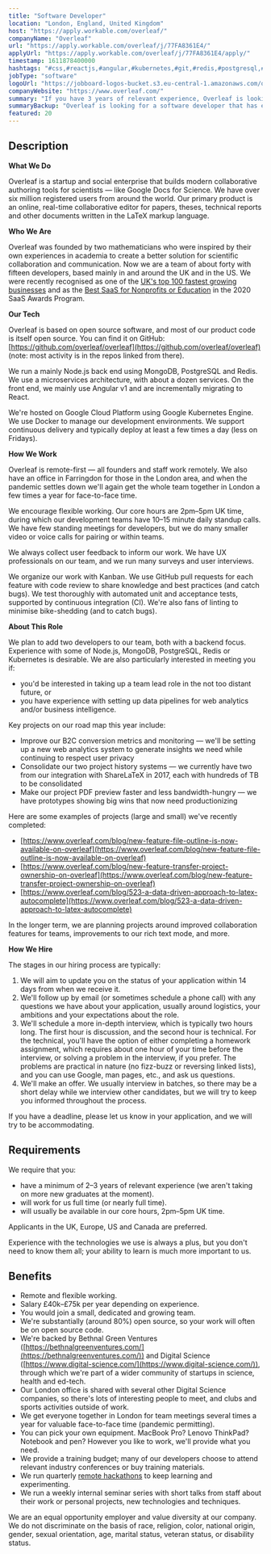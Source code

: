 ```yaml
---
title: "Software Developer"
location: "London, England, United Kingdom"
host: "https://apply.workable.com/overleaf/"
companyName: "Overleaf"
url: "https://apply.workable.com/overleaf/j/77FA8361E4/"
applyUrl: "https://apply.workable.com/overleaf/j/77FA8361E4/apply/"
timestamp: 1611878400000
hashtags: "#css,#reactjs,#angular,#kubernetes,#git,#redis,#postgresql,#mongodb,#windows,#docker"
jobType: "software"
logoUrl: "https://jobboard-logos-bucket.s3.eu-central-1.amazonaws.com/overleaf"
companyWebsite: "https://www.overleaf.com/"
summary: "If you have 3 years of relevant experience, Overleaf is looking for someone with your skillset."
summaryBackup: "Overleaf is looking for a software developer that has experience in: #css, #reactjs, #angular."
featured: 20
---
```


## Description

**What We Do**

Overleaf is a startup and social enterprise that builds modern collaborative authoring tools for scientists — like Google Docs for Science. We have over six million registered users from around the world. Our primary product is an online, real-time collaborative editor for papers, theses, technical reports and other documents written in the LaTeX markup language.

**Who We Are**

Overleaf was founded by two mathematicians who were inspired by their own experiences in academia to create a better solution for scientific collaboration and communication. Now we are a team of about forty with fifteen developers, based mainly in and around the UK and in the US. We were recently recognised as one of the [UK's top 100 fastest growing businesses](https://www.overleaf.com/blog/overleaf-recognized-as-one-of-the-uks-top-100-fastest-growing-businesses) and as the [Best SaaS for Nonprofits or Education](https://www.overleaf.com/blog/overleaf-named-2020-saas-awards-winner) in the 2020 SaaS Awards Program.

**Our Tech**

Overleaf is based on open source software, and most of our product code is itself open source. You can find it on GitHub: [https://github.com/overleaf/overleaf](https://github.com/overleaf/overleaf) (note: most activity is in the repos linked from there).

We run a mainly Node.js back end using MongoDB, PostgreSQL and Redis. We use a microservices architecture, with about a dozen services. On the front end, we mainly use Angular v1 and are incrementally migrating to React.

We're hosted on Google Cloud Platform using Google Kubernetes Engine. We use Docker to manage our development environments. We support continuous delivery and typically deploy at least a few times a day (less on Fridays).

**How We Work**

Overleaf is remote-first — all founders and staff work remotely. We also have an office in Farringdon for those in the London area, and when the pandemic settles down we'll again get the whole team together in London a few times a year for face-to-face time.

We encourage flexible working. Our core hours are 2pm–5pm UK time, during which our development teams have 10–15 minute daily standup calls. We have few standing meetings for developers, but we do many smaller video or voice calls for pairing or within teams.

We always collect user feedback to inform our work. We have UX professionals on our team, and we run many surveys and user interviews.

We organize our work with Kanban. We use GitHub pull requests for each feature with code review to share knowledge and best practices (and catch bugs). We test thoroughly with automated unit and acceptance tests, supported by continuous integration (CI). We're also fans of linting to minimise bike-shedding (and to catch bugs).

**About This Role**

We plan to add two developers to our team, both with a backend focus. Experience with some of Node.js, MongoDB, PostgreSQL, Redis or Kubernetes is desirable. We are also particularly interested in meeting you if:

*   you'd be interested in taking up a team lead role in the not too distant future, or
*   you have experience with setting up data pipelines for web analytics and/or business intelligence.

Key projects on our road map this year include:

*   Improve our B2C conversion metrics and monitoring — we'll be setting up a new web analytics system to generate insights we need while continuing to respect user privacy
*   Consolidate our two project history systems — we currently have two from our integration with ShareLaTeX in 2017, each with hundreds of TB to be consolidated
*   Make our project PDF preview faster and less bandwidth-hungry — we have prototypes showing big wins that now need productionizing

Here are some examples of projects (large and small) we've recently completed:

*   [https://www.overleaf.com/blog/new-feature-file-outline-is-now-available-on-overleaf](https://www.overleaf.com/blog/new-feature-file-outline-is-now-available-on-overleaf)
*   [https://www.overleaf.com/blog/new-feature-transfer-project-ownership-on-overleaf](https://www.overleaf.com/blog/new-feature-transfer-project-ownership-on-overleaf)
*   [https://www.overleaf.com/blog/523-a-data-driven-approach-to-latex-autocomplete](https://www.overleaf.com/blog/523-a-data-driven-approach-to-latex-autocomplete)

In the longer term, we are planning projects around improved collaboration features for teams, improvements to our rich text mode, and more.

**How We Hire**

The stages in our hiring process are typically:

1.  We will aim to update you on the status of your application within 14 days from when we receive it.
2.  We'll follow up by email (or sometimes schedule a phone call) with any questions we have about your application, usually around logistics, your ambitions and your expectations about the role.
3.  We'll schedule a more in-depth interview, which is typically two hours long. The first hour is discussion, and the second hour is technical. For the technical, you'll have the option of either completing a homework assignment, which requires about one hour of your time before the interview, or solving a problem in the interview, if you prefer. The problems are practical in nature (no fizz-buzz or reversing linked lists), and you can use Google, man pages, etc., and ask us questions.
4.  We'll make an offer. We usually interview in batches, so there may be a short delay while we interview other candidates, but we will try to keep you informed throughout the process.

If you have a deadline, please let us know in your application, and we will try to be accommodating.

## Requirements

We require that you:

*   have a minimum of 2–3 years of relevant experience (we aren't taking on more new graduates at the moment).
*   will work for us full time (or nearly full time).
*   will usually be available in our core hours, 2pm–5pm UK time.

Applicants in the UK, Europe, US and Canada are preferred.

Experience with the technologies we use is always a plus, but you don't need to know them all; your ability to learn is much more important to us.

## Benefits

*   Remote and flexible working.
*   Salary £40k–£75k per year depending on experience.
*   You would join a small, dedicated and growing team.
*   We're substantially (around 80%) open source, so your work will often be on open source code.
*   We're backed by Bethnal Green Ventures ([https://bethnalgreenventures.com/](https://bethnalgreenventures.com/)) and Digital Science ([https://www.digital-science.com/](https://www.digital-science.com/)), through which we're part of a wider community of startups in science, health and ed-tech.
*   Our London office is shared with several other Digital Science companies, so there's lots of interesting people to meet, and clubs and sports activities outside of work.
*   We get everyone together in London for team meetings several times a year for valuable face-to-face time (pandemic permitting).
*   You can pick your own equipment. MacBook Pro? Lenovo ThinkPad? Notebook and pen? However you like to work, we'll provide what you need.
*   We provide a training budget; many of our developers choose to attend relevant industry conferences or buy training materials.
*   We run quarterly [remote hackathons](https://www.overleaf.com/blog/overleafs-remote-hackathon-revisited-one-year) to keep learning and experimenting.
*   We run a weekly internal seminar series with short talks from staff about their work or personal projects, new technologies and techniques.

We are an equal opportunity employer and value diversity at our company. We do not discriminate on the basis of race, religion, color, national origin, gender, sexual orientation, age, marital status, veteran status, or disability status.
